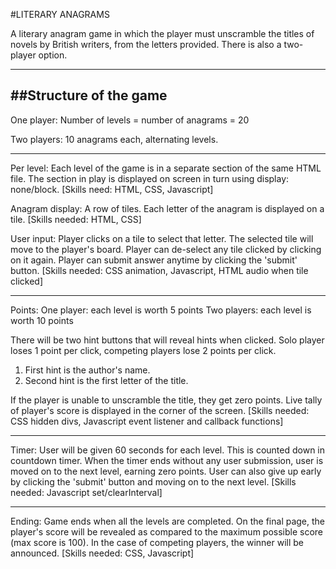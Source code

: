 #LITERARY ANAGRAMS

A literary anagram game in which the player must unscramble the titles of novels by British writers, from the letters provided. There is also a two-player option.


-------------------------------------------------------------------------------------------------------------------------
##Structure of the game
-------------------------------------------------------------------------------------------------------------------------

One player:
Number of levels = number of anagrams = 20

Two players:
10 anagrams each, alternating levels.

-------------------------------------------------------------------------------------------------------------------------

Per level:
Each level of the game is in a separate section of the same HTML file. The section in play is displayed on screen in turn using display: none/block.
[Skills need: HTML, CSS, Javascript]

Anagram display: A row of tiles. Each letter of the anagram is displayed on a tile.
[Skills needed: HTML, CSS]

User input: Player clicks on a tile to select that letter. The selected tile will move to the player's board. Player can de-select any tile clicked by clicking on it again. Player can submit answer anytime by clicking the 'submit' button.
[Skills needed: CSS animation, Javascript, HTML audio when tile clicked]

-------------------------------------------------------------------------------------------------------------------------

Points:
One player: each level is worth 5 points
Two players: each level is worth 10 points

There will be two hint buttons that will reveal hints when clicked. Solo player loses 1 point per click, competing players lose 2 points per click.
  1. First hint is the author's name.
  2. Second hint is the first letter of the title.

If the player is unable to unscramble the title, they get zero points.
Live tally of player's score is displayed in the corner of the screen.
[Skills needed: CSS hidden divs, Javascript event listener and callback functions]

-------------------------------------------------------------------------------------------------------------------------

Timer: User will be given 60 seconds for each level. This is counted down in countdown timer. When the timer ends without any user submission, user is moved on to the next level, earning zero points. User can also give up early by clicking the 'submit' button and moving on to the next level.
[Skills needed: Javascript set/clearInterval]

-------------------------------------------------------------------------------------------------------------------------

Ending: Game ends when all the levels are completed. On the final page, the player's score will be revealed as compared to the maximum possible score (max score is 100). In the case of competing players, the winner will be announced.
[Skills needed: CSS, Javascript]

